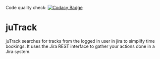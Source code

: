 Code quality check: [![Codacy Badge](https://api.codacy.com/project/badge/Grade/801b93ec6acd42ada9fbf0ee1bbee082)](https://www.codacy.com/app/iBiber/juTrack?utm_source=github.com&amp;utm_medium=referral&amp;utm_content=iBiber/juTrack&amp;utm_campaign=Badge_Grade)

# juTrack
juTrack searches for tracks from the logged in user in jira to simplify time bookings.
It uses the Jira REST interface to gather your actions done in a Jira system.
